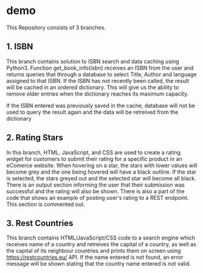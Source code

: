 # demo

This Repository consists of 3 branches.

## 1. ISBN
This branch contains solution to ISBN search and data caching using Python3. Function get_book_info(isbn) receives an ISBN from the user and returns queries that through a database to select Title, Author and language assigned to that ISBN. If the ISBN has not recently been called, the result will be cached in an ordered dictionary. This will give us the ability to remove older entries when the dictionary reaches its maximum capacity. 

If the ISBN entered was previously saved in the cache, database will not be used to query the result again and the data will be retreived from the dictionary

## 2. Rating Stars
In this branch, HTML, JavaScript, and CSS are used to create a rating widget for customers to submit their rating for a specific product in an eComerce website. When hovering on a star, the stars with lower values will become grey and the one being hovered will have a black outline. If the star is selected, the stars greyed out and the selected star will become all black. There is an output section informing the user that their submission was successful and the rating will also be shown. There is also a part of the code that shows an example of posting user's rating to a REST endpoint. This section is commented out.

## 3. Rest Countries
This branch contains HTML/JavaScript/CSS code to a search engine which receives name of a country and retreives the capital of a country, as well as the capital of its neighbour countries and prints them on screen using https://restcountries.eu/ API. If the name entered is not found, an error message will be shown stating that the country name entered is not valid.
